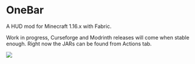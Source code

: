 # OneBar

A HUD mod for Minecraft 1.16.x with Fabric. 

Work in progress, Curseforge and Modrinth releases will come when stable enough. Right now the JARs can be found from Actions tab.

![](https://i.ibb.co/z2RP4gw/2021-01-31-21-42-18.png)
